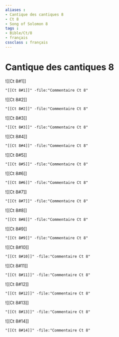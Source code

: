 ```yaml
---
aliases : 
- Cantique des cantiques 8
- Ct 8
- Song of Solomon 8
tags : 
- Bible/Ct/8
- français
cssclass : français
---
```


# Cantique des cantiques 8

![[Ct 8#1]]

```query
"[[Ct 8#1]]" -file:"Commentaire Ct 8"
```

![[Ct 8#2]]

```query
"[[Ct 8#2]]" -file:"Commentaire Ct 8"
```

![[Ct 8#3]]

```query
"[[Ct 8#3]]" -file:"Commentaire Ct 8"
```

![[Ct 8#4]]

```query
"[[Ct 8#4]]" -file:"Commentaire Ct 8"
```

![[Ct 8#5]]

```query
"[[Ct 8#5]]" -file:"Commentaire Ct 8"
```

![[Ct 8#6]]

```query
"[[Ct 8#6]]" -file:"Commentaire Ct 8"
```

![[Ct 8#7]]

```query
"[[Ct 8#7]]" -file:"Commentaire Ct 8"
```

![[Ct 8#8]]

```query
"[[Ct 8#8]]" -file:"Commentaire Ct 8"
```

![[Ct 8#9]]

```query
"[[Ct 8#9]]" -file:"Commentaire Ct 8"
```

![[Ct 8#10]]

```query
"[[Ct 8#10]]" -file:"Commentaire Ct 8"
```

![[Ct 8#11]]

```query
"[[Ct 8#11]]" -file:"Commentaire Ct 8"
```

![[Ct 8#12]]

```query
"[[Ct 8#12]]" -file:"Commentaire Ct 8"
```

![[Ct 8#13]]

```query
"[[Ct 8#13]]" -file:"Commentaire Ct 8"
```

![[Ct 8#14]]

```query
"[[Ct 8#14]]" -file:"Commentaire Ct 8"
```

